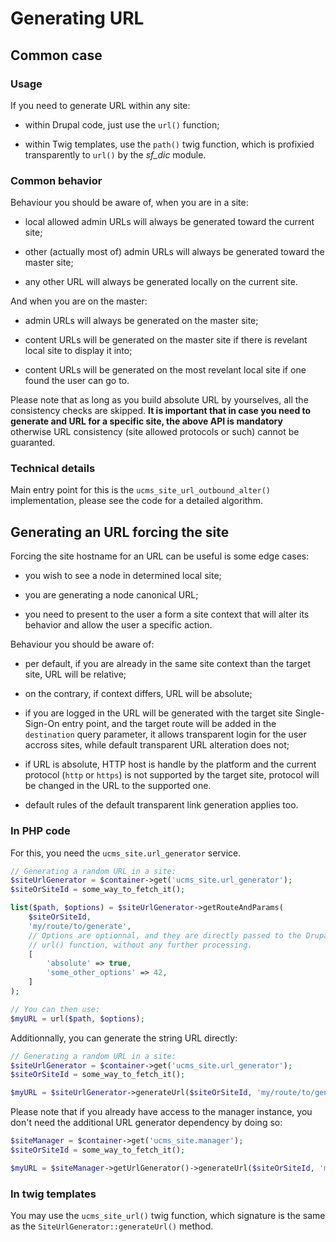 # Generating URL

## Common case

### Usage

If you need to generate URL within any site:

 *  within Drupal code, just use the ```url()``` function;

 *  within Twig templates, use the ```path()``` twig function, which is
    profixied transparently to ```url()``` by the *sf_dic* module.


### Common behavior

Behaviour you should be aware of, when you are in a site:

 *  local allowed admin URLs will always be generated toward the current site;

 *  other (actually most of) admin URLs will always be generated toward the
    master site;

 *  any other URL will always be generated locally on the current site.

And when you are on the master:

 *  admin URLs will always be generated on the master site;

 *  content URLs will be generated on the master site if there is revelant
    local site to display it into;

 *  content URLs will be generated on the most revelant local site if one
    found the user can go to.

Please note that as long as you build absolute URL by yourselves, all the
consistency checks are skipped. **It is important that in case you need to**
**generate and URL for a specific site, the above API is mandatory** otherwise
URL consistency (site allowed protocols or such) cannot be guaranted.

### Technical details

Main entry point for this is the ```ucms_site_url_outbound_alter()```
implementation, please see the code for a detailed algorithm.


## Generating an URL forcing the site

Forcing the site hostname for an URL can be useful is some edge cases:

 *  you wish to see a node in determined local site;

 *  you are generating a node canonical URL;

 *  you need to present to the user a form a site context that will alter
    its behavior and allow the user a specific action.

Behaviour you should be aware of:

 *  per default, if you are already in the same site context than the target
    site, URL will be relative;

 *  on the contrary, if context differs, URL will be absolute;

 *  if you are logged in the URL will be generated with the target site Single-Sign-On
    entry point, and the target route will be added in the ``destination`` query
    parameter, it allows transparent login for the user accross sites, while
    default transparent URL alteration does not;

 *  if URL is absolute, HTTP host is handle by the platform and the current
    protocol (``http`` or ``https``) is not supported by the target site,
    protocol will be changed in the URL to the supported one.

 *  default rules of the default transparent link generation applies too.


### In PHP code

For this, you need the ```ucms_site.url_generator``` service.

```php
// Generating a random URL in a site:
$siteUrlGenerator = $container->get('ucms_site.url_generator');
$siteOrSiteId = some_way_to_fetch_it();

list($path, $options) = $siteUrlGenerator->getRouteAndParams(
    $siteOrSiteId,
    'my/route/to/generate',
    // Options are optionnal, and they are directly passed to the Drupal
    // url() function, without any further processing.
    [
        'absolute' => true,
        'some_other_options' => 42,
    ]
);

// You can then use:
$myURL = url($path, $options);
```

Additionnally, you can generate the string URL directly:

```php
// Generating a random URL in a site:
$siteUrlGenerator = $container->get('ucms_site.url_generator');
$siteOrSiteId = some_way_to_fetch_it();

$myURL = $siteUrlGenerator->generateUrl($siteOrSiteId, 'my/route/to/generate');
```

Please note that if you already have access to the manager instance, you don't
need the additional URL generator dependency by doing so:
```php
$siteManager = $container->get('ucms_site.manager');
$siteOrSiteId = some_way_to_fetch_it();

$myURL = $siteManager->getUrlGenerator()->generateUrl($siteOrSiteId, 'my/route/to/generate');
```


### In twig templates

You may use the ``ucms_site_url()`` twig function, which signature is the same
as the ``SiteUrlGenerator::generateUrl()`` method.

